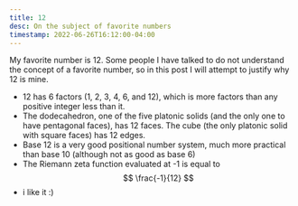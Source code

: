```yaml
---
title: 12
desc: On the subject of favorite numbers
timestamp: 2022-06-26T16:12:00-04:00
---
```


My favorite number is 12. Some people I have talked to do not understand the concept of a favorite number, so in this post I will attempt to justify why 12 is mine.

- 12 has 6 factors (1, 2, 3, 4, 6, and 12), which is more factors than any positive integer less than it.
- The dodecahedron, one of the five platonic solids (and the only one to have pentagonal faces), has 12 faces. The cube (the only platonic solid with square faces) has 12 edges.
- Base 12 is a very good positional number system, much more practical than base 10 (although not as good as base 6)
- The Riemann zeta function evaluated at -1 is equal to $$ \frac{-1}{12} $$
- i like it :)